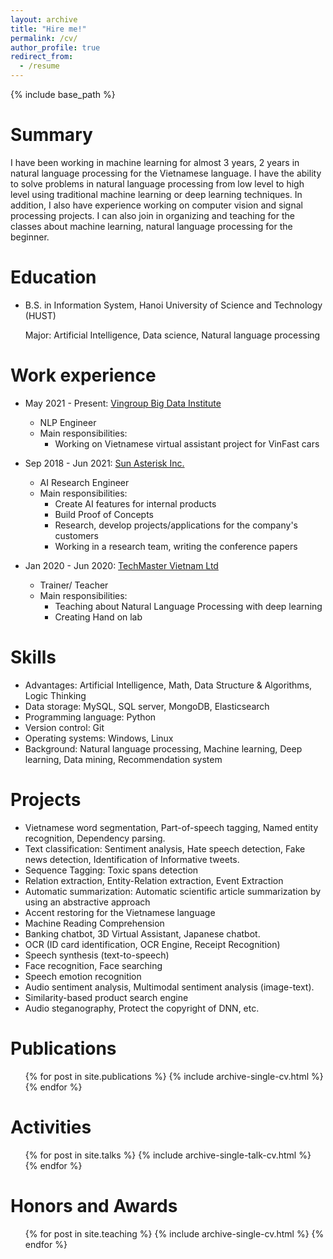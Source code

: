 ```yaml
---
layout: archive
title: "Hire me!"
permalink: /cv/
author_profile: true
redirect_from:
  - /resume
---
```


{% include base_path %}

Summary
======
I have been working in machine learning for almost 3 years, 2 years in natural language processing for the Vietnamese language. I have the ability to solve problems in natural language processing from low level to high level using traditional machine learning or deep learning techniques. In addition, I also have experience working on computer vision and signal processing projects. I can also join in organizing and teaching for the classes about machine learning, natural language processing for the beginner.


Education
======
* B.S. in Information System, Hanoi University of Science and Technology (HUST)

  Major: Artificial Intelligence, Data science, Natural language processing
<!-- * M.S. in Data Science and AI, Hanoi University of Science and Technology, 2014 -->

Work experience
======
*  May 2021 - Present: [Vingroup Big Data Institute](https://vinbigdata.org/)
    * NLP Engineer
    * Main responsibilities:
      * Working on Vietnamese virtual assistant project for VinFast cars

* Sep 2018 - Jun 2021: [Sun Asterisk Inc.](https://sun-asterisk.ai/)
  * AI Research Engineer
  * Main responsibilities:
    * Create AI features for internal products
    * Build Proof of Concepts
    * Research, develop projects/applications for the company's customers
    * Working in a research team, writing the conference papers

* Jan 2020 - Jun 2020: [TechMaster Vietnam Ltd](https://techmaster.vn/)
  * Trainer/ Teacher
  * Main responsibilities:
    * Teaching about Natural Language Processing with deep learning
    * Creating Hand on lab

  
Skills
======
* Advantages: Artificial Intelligence, Math, Data Structure & Algorithms, Logic Thinking
* Data storage: MySQL, SQL server, MongoDB, Elasticsearch
* Programming language: Python
* Version control: Git
* Operating systems: Windows, Linux
* Background: Natural language processing, Machine learning, Deep learning, Data mining, Recommendation system

Projects
======
+ Vietnamese word segmentation, Part-of-speech tagging, Named entity recognition, Dependency parsing.
+ Text classification: Sentiment analysis, Hate speech detection, Fake news detection, Identification of Informative tweets.
+ Sequence Tagging: Toxic spans detection
+ Relation extraction, Entity-Relation extraction, Event Extraction
+ Automatic summarization: Automatic scientific article summarization by using an abstractive approach
+ Accent restoring for the Vietnamese language
+ Machine Reading Comprehension
+ Banking chatbot, 3D Virtual Assistant, Japanese chatbot.
+ OCR (ID card identification, OCR Engine, Receipt Recognition)
+ Speech synthesis (text-to-speech)
+ Face recognition, Face searching
+ Speech emotion recognition
+ Audio sentiment analysis, Multimodal sentiment analysis (image-text).
+ Similarity-based product search engine
+ Audio steganography, Protect the copyright of DNN, etc.

Publications
======
  <ul>{% for post in site.publications %}
    {% include archive-single-cv.html %}
  {% endfor %}</ul>
  
Activities
======
  <ul>{% for post in site.talks %}
    {% include archive-single-talk-cv.html %}
  {% endfor %}</ul>
  
Honors and Awards
======
  <ul>{% for post in site.teaching %}
    {% include archive-single-cv.html %}
  {% endfor %}</ul>
  
